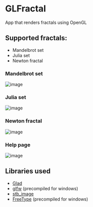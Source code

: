 # GLFractal
App that renders fractals using OpenGL
## Supported fractals:
- Mandelbrot set
- Julia set
- Newton fractal
### Mandelbrot set
![image](https://user-images.githubusercontent.com/46282097/150401761-c61f3068-0f2c-4c82-ab65-69f9f372ec77.png)
### Julia set
![image](https://user-images.githubusercontent.com/46282097/150401839-c874bc2c-7590-44f9-8749-5c851ed429b5.png)
### Newton fractal
![image](https://user-images.githubusercontent.com/46282097/150654663-7e8c5568-f296-4465-a31a-e6e91fe85eeb.png)
### Help page
![image](https://user-images.githubusercontent.com/46282097/150654672-32d06bfe-31ff-4612-b78d-8c5ddf69710c.png)
## Libraries used
- [Glad](https://glad.dav1d.de)
- [glfw](https://github.com/glfw/glfw) (precompiled for windows)
- [stb_image](https://github.com/nothings/stb/blob/master/stb_image.h)
- [FreeType](https://freetype.org/index.html) (precompiled for windows)
